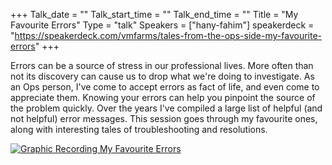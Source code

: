 +++
Talk_date = ""
Talk_start_time = ""
Talk_end_time = ""
Title = "My Favourite Errors"
Type = "talk"
Speakers = ["hany-fahim"]
speakerdeck = "https://speakerdeck.com/vmfarms/tales-from-the-ops-side-my-favourite-errors"
+++

Errors can be a source of stress in our professional lives. More often than not its discovery can cause us to drop what we're doing to investigate. As an Ops person, I've come to accept errors as fact of life, and even come to appreciate them. Knowing your errors can help you pinpoint the source of the problem quickly. Over the years I've compiled a large list of helpful (and not helpful) error messages. This session goes through my favourite ones, along with interesting tales of troubleshooting and resolutions.

<a href="https://assets.devopsdays.org/events/2019/toronto/HanyFahim_FavErrors_Lg.jpg" target="_blank"><img src="https://assets.devopsdays.org/events/2019/toronto/HanyFahim_FavErrors.png" alt="Graphic Recording My Favourite Errors" /></a>
